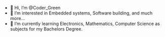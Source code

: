 - 👋 Hi, I’m @Coder_Green
- 👀 I’m interested in Embedded systems, Software building, and much more...
- 🌱 I’m currently learning Electronics, Mathematics, Computer Science as subjects for my Bachelors Degree.

<!---
Algorithmophile/Algorithmophile is a ✨ special ✨ repository because its `README.md` (this file) appears on your GitHub profile.
You can click the Preview link to take a look at your changes.
--->
